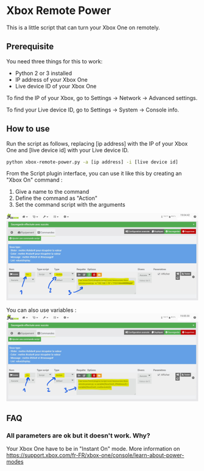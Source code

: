 # Xbox Remote Power

This is a little script that can turn your Xbox One on remotely.

## Prerequisite

You need three things for this to work:

- Python 2 or 3 installed
- IP address of your Xbox One
- Live device ID of your Xbox One

To find the IP of your Xbox, go to Settings -> Network -> Advanced settings.

To find your Live device ID, go to Settings -> System -> Console info.

## How to use

Run the script as follows, replacing [ip address] with the IP of your Xbox One and [live device id] with your Live device ID.

```bash
python xbox-remote-power.py -a [ip address] -i [live device id]
```

From the Script plugin interface, you can use it like this by creating an "Xbox On" command :

1. Give a name to the command
2. Define the command as "Action"
3. Set the command script with the arguments

![Xbox On command in Jeedom](../images/XboxOnCmd.png)

You can also use variables :
![Xbox On command with variables in Jeedom](../images/XboxOnCmd_with_variables.png)

## FAQ

### All parameters are ok but it doesn't work. Why?

Your Xbox One have to be in "Instant On" mode. More information on <https://support.xbox.com/fr-FR/xbox-one/console/learn-about-power-modes>
